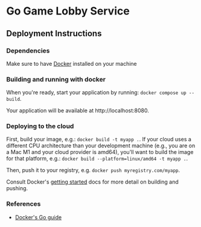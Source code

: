 # Go Game Lobby Service

## Deployment Instructions

### Dependencies

Make sure to have [Docker](https://www.docker.com/) installed on your machine

### Building and running with docker

When you're ready, start your application by running:
`docker compose up --build`.

Your application will be available at http://localhost:8080.

### Deploying to the cloud

First, build your image, e.g.: `docker build -t myapp .`.
If your cloud uses a different CPU architecture than your development
machine (e.g., you are on a Mac M1 and your cloud provider is amd64),
you'll want to build the image for that platform, e.g.:
`docker build --platform=linux/amd64 -t myapp .`.

Then, push it to your registry, e.g. `docker push myregistry.com/myapp`.

Consult Docker's [getting started](https://docs.docker.com/go/get-started-sharing/)
docs for more detail on building and pushing.

### References
* [Docker's Go guide](https://docs.docker.com/language/golang/)